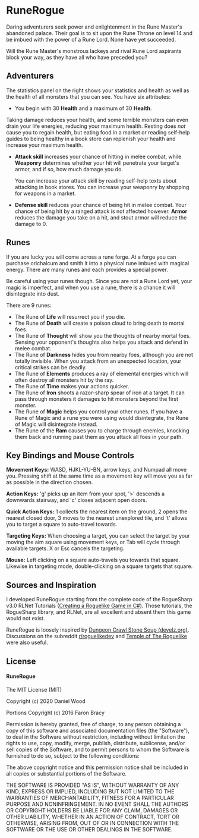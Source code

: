 # RuneRogue #
Daring adventurers seek power and enlightenment in the Rune Master's abandoned palace. Their goal is to sit upon the Rune Throne on level 14 and be imbued with the power of a Rune Lord. None have yet succeeded.

Will the Rune Master's monstrous lackeys and rival Rune Lord aspirants block your way, as they have all who have preceded you?

## Adventurers

 The statistics panel on the right shows your statistics and health as well as the health of all monsters that you can see. You have six attributes:

*  You begin with 30 **Health** and a maximum of 30 **Health**. 

  Taking damage reduces your health, and some terrible monsters can even drain your life energies, reducing your maximum health. Resting does *not* cause you to regain health, but eating food in a market or reading self-help guides to being healthy in a book store can replenish your health and increase your maximum health.

* **Attack skill** increases your chance of hitting in melee combat, while **Weaponry** determines whether your hit will penetrate your target's armor, and if so, how much damage you do.

  You can increase your attack skill by reading self-help texts about attacking in book stores. You can increase your weaponry by shopping for weapons in a market.

*  **Defense skill** reduces your chance of being hit in melee combat. Your chance of being hit by a ranged attack is not affected however. **Armor** reduces the damage you take on a hit, and stout armor will reduce the damage to 0.

## Runes

If you are lucky you will come across a rune forge. At a forge you can purchase orichalcum and smith it into a physical rune imbued with magical energy. There are many runes and each provides a special power.

Be careful using your runes though. Since you are not a Rune Lord yet, your magic is imperfect, and when you use a rune, there is a chance it will disintegrate into dust.

There are 9 runes:

* The Rune of **Life** will resurrect you if you die.
* The Rune of **Death** will create a poison cloud to bring death to mortal foes.
* The Rune of **Thought** will show you the thoughts of nearby mortal foes. Sensing your opponent's thoughts also helps you attack and defend in melee combat.
* The Rune of **Darkness** hides you from nearby foes, although you are not totally invisible. When you attack from an unexpected location, your critical strikes can be deadly.
* The Rune of **Elements** produces a ray of elemental energies which will often destroy all monsters hit by the ray.
* The Rune of **Time** makes your actions quicker.
* The Rune of **Iron** shoots a razor-sharp spear of iron at a target. It can pass through monsters it damages to hit monsters beyond the first monster.
* The Rune of **Magic** helps you control your other runes. If you have a Rune of Magic and a rune you were using would disintegrate, the Rune of Magic will disintegrate instead.
* The Rune of the **Ram** causes you to charge through enemies, knocking them back and running past them as you attack all foes in your path.

## Key Bindings and Mouse Controls

**Movement Keys:** WASD, HJKL-YU-BN, arrow keys, and Numpad all move you. Pressing shift at the same time as a movement key will move you as far as possible in the direction chosen.

**Action Keys:** 'g' picks up an item from your spot, '>' descends a downwards stairway, and 'c' closes adjacent open doors.

**Quick Action Keys:** 1 collects the nearest item on the ground, 2 opens the nearest closed door, 3 moves to the nearest unexplored tile, and 't' allows you to target a square to auto-travel towards.

**Targeting Keys:** When choosing a target, you can select the target by your moving the aim square using movement keys, or Tab will cycle through available targets. X or Esc cancels the targeting.

**Mouse:** Left clicking on a square auto-travels you towards that square. Likewise in targeting mode, double-clicking on a square targets that square.

## Sources and Inspiration

I developed RuneRogue starting from the complete code of the RogueSharp v3.0 RLNet Tutorials  ([Creating a Roguelike Game in C#](https://roguesharp.wordpress.com/)). Those tutorials, the RogueSharp library, and RLNet, are all excellent and absent them this game would not exist.

RuneRogue is loosely inspired by [Dungeon Crawl Stone Soup (develz.org)](https://crawl.develz.org/). Discussions on the subreddit [r/roguelikedev](https://www.reddit.com/r/roguelikedev/) and [Temple of The Roguelike](https://blog.roguetemple.com/) were also useful.


## License ##

#### RuneRogue ####

The MIT License (MIT)

Copyright (c) 2020 Daniel Wood

Portions Copyright (c) 2016 Faron Bracy

Permission is hereby granted, free of charge, to any person obtaining a copy
of this software and associated documentation files (the "Software"), to deal
in the Software without restriction, including without limitation the rights
to use, copy, modify, merge, publish, distribute, sublicense, and/or sell
copies of the Software, and to permit persons to whom the Software is
furnished to do so, subject to the following conditions:

The above copyright notice and this permission notice shall be included in all
copies or substantial portions of the Software.

THE SOFTWARE IS PROVIDED "AS IS", WITHOUT WARRANTY OF ANY KIND, EXPRESS OR
IMPLIED, INCLUDING BUT NOT LIMITED TO THE WARRANTIES OF MERCHANTABILITY,
FITNESS FOR A PARTICULAR PURPOSE AND NONINFRINGEMENT. IN NO EVENT SHALL THE
AUTHORS OR COPYRIGHT HOLDERS BE LIABLE FOR ANY CLAIM, DAMAGES OR OTHER
LIABILITY, WHETHER IN AN ACTION OF CONTRACT, TORT OR OTHERWISE, ARISING FROM,
OUT OF OR IN CONNECTION WITH THE SOFTWARE OR THE USE OR OTHER DEALINGS IN THE
SOFTWARE.